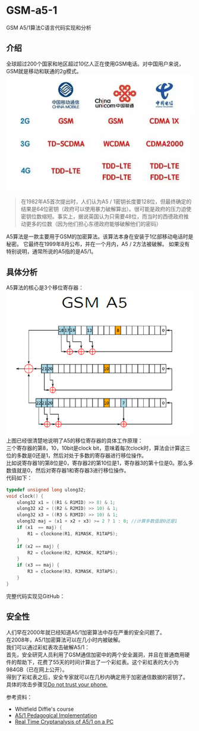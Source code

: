 # GSM-a5-1
GSM A5/1算法C语言代码实现和分析
## 介绍
全球超过200个国家和地区超过10亿人正在使用GSM电话。对中国用户来说，GSM就是移动和联通的2g模式。     
![GSM](GSM.jpg)   

>在1982年A5首次提出时，人们认为A5 / 1密钥长度要128位，但最终确定的结果是64位密钥（政府可以使用暴力破解算出）。很可能是政府的压力迫使密钥位数缩短。事实上，据说英国认为只需要48位，而当时的西德政府推动更多的位数（因为他们担心东德政府能够破解他们的密码）

A5算法是一款主要用于GSM的加密算法。该算法本身在安装于1亿部移动电话时是秘密。
它最终在1999年8月公布，并在一个月内，A5 / 2方法被破解。
如果没有特别说明，通常所说的A5指的是A5/1。

## 具体分析
A5算法的核心是3个移位寄存器：    
![a5.png](a5.png)    
上图已经很清楚地说明了A5的移位寄存器的具体工作原理：   
三个寄存器的第8，10，10bit是clock bit，意味着每次clock时，算法会计算这三位的多数是0还是1，然后对处于多数的寄存器进行移位操作。   
比如说寄存器1的第8位是0，寄存器2的第10位是1，寄存器3的第十位是0。那么多数值就是0，然后对寄存器1和寄存器3进行移位操作。      
代码如下：    
```c
typedef unsigned long ulong32;
void clock() { 
    ulong32 x1 = ((R1 & R1MID) >> 8) & 1;
    ulong32 x2 = ((R2 & R2MID) >> 10) & 1;
    ulong32 x3 = ((R3 & R3MID) >> 10) & 1;
    ulong32 maj = (x1 + x2 + x3) >= 2 ? 1 : 0; //计算多数值是0还是1
    if (x1  == maj) {
        R1 = clockone(R1, R1MASK, R1TAPS);
    }
    if (x2 == maj) {
        R2 = clockone(R2, R2MASK, R2TAPS);
    }
    if (x3 == maj) {
        R3 = clockone(R3, R3MASK, R3TAPS);
    }
}
```
完整代码实现见GitHub：[]()
## 安全性
人们早在2000年就已经知道A5/1加密算法中存在严重的安全问题了。    
在2008年，A5/1加密算法可以在几小时内被破解。     
我们可以通过彩虹表攻击破解A5/1：     
首先，安全研究人员利用了GSM通信加密中的两个安全漏洞，并且在普通商用硬件的帮助下，花费了55天的时间计算出了一个彩虹表。这个彩虹表的大小为984GB（已在网上公开）。    
得到了彩虹表之后，安全专家就可以在几秒内确定用于加密通信数据的密钥了。    
具体的攻击步骤见[Do not trust your phone.](https://srlabs.de/wp-content/uploads/2010/07/100729.Breaking.GSM_.Privacy.BlackHat1-1.pdf)    
  
参考资料：   
*   Whitfield Diffie's course
*  [A5/1 Pedagogical Implementation](http://www.scard.org/gsm/a51.html)
*  [Real Time Cryptanalysis of A5/1 on a PC](http://cryptome.org/a51-bsw.htm)